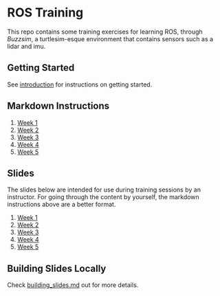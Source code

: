 # ROS Training
This repo contains some training exercises for learning ROS, through
_Buzzsim_, a turtlesim-esque environment that contains sensors such as
a lidar and imu.

## Getting Started
See [introduction](code/instructions/introduction.md) for instructions on getting started.

## Markdown Instructions
1. [Week 1](code/instructions/week1.md)
2. [Week 2](code/instructions/week2.md)
3. [Week 3](code/instructions/week3.md)
4. [Week 4](code/instructions/week4.md)
5. [Week 5](code/instructions/week5.md)

## Slides
The slides below are intended for use during training sessions by an instructor. For going through the content by
yourself, the markdown instructions above are a better format.

1. [Week 1](https://robojackets.github.io/ros-training/week1/week1.html)
2. [Week 2](https://robojackets.github.io/ros-training/week2/week2.html)
3. [Week 3](https://robojackets.github.io/ros-training/week3/week3.html)
4. [Week 4](https://robojackets.github.io/ros-training/week4/week4.html)
5. [Week 5](https://robojackets.github.io/ros-training/week5/week5.html)

## Building Slides Locally
Check [building_slides.md](building_slides.md) out for more details.
